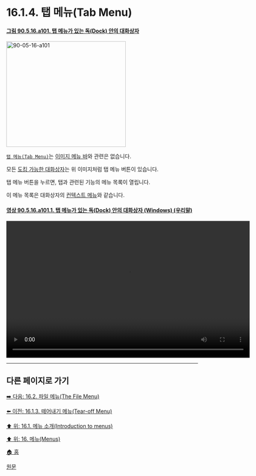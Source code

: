 # 16.1.4. 탭 메뉴(Tab Menu)

<a id="90-05-16-a101"></a>

#### [그림 90.5.16.a101. 탭 메뉴가 있는 독(Dock) 안의 대화상자](./90-05-16-00-tab_menu.md#90-05-16-a101)
<img width="314" height="278" alt="90-05-16-a101" src="https://github.com/wonder13662/gimp/assets/15767104/822721b3-670f-436b-bebb-4a2432851f0a" />

[`탭 메뉴(Tab Menu)`](./19-glossaryx-tab_menu.md)는 [이미지 메뉴 바](./19-glossaryx-image_menu_bar.md)와 관련은 없습니다.

모든 [도킹 가능한 대화상자](./03-02-05-00-dialogs-and-docking.md)는 위 이미지처럼 탭 메뉴 버튼이 있습니다.

탭 메뉴 버튼을 누르면, 탭과 관련된 기능의 메뉴 목록이 열립니다.

이 메뉴 목록은 대화상자의 [컨텍스트 메뉴](./19-glossaryx-context_menu.md)와 같습니다.

<a id="90-05-16-a101-01"></a>

#### [영상 90.5.16.a101.1. 탭 메뉴가 있는 독(Dock) 안의 대화상자 (Windows) (우리말)](./90-05-16-00-tab_menu.md#90-05-16-a101-01)
<video controls="controls" width="640" height="360" src="https://github.com/user-attachments/assets/b46d9f62-2c85-46c3-9f94-0736735688c7"></video>

***

## 다른 페이지로 가기

[➡️ 다음: 16.2. 파일 메뉴(The File Menu)](./16-02-00-the-file-menu.md)

[⬅️ 이전: 16.1.3. 떼어내기 메뉴(Tear-off Menu)](./16-01-03-tear_off_menus.md)

[⬆️ 위: 16.1. 메뉴 소개(Introduction to menus)](./16-01-00-introduction_to_menus.md)

[⬆️ 위: 16. 메뉴(Menus)](./16-00-menus.md)

[🏠 홈](./00-home.md)

[원문](https://docs.gimp.org/2.10/ko/menus.html#tab-menus)